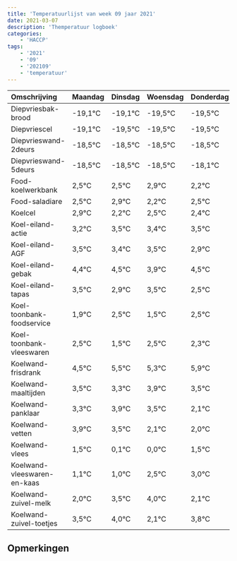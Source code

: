 ```yaml
---
title: 'Temperatuurlijst van week 09 jaar 2021'
date: 2021-03-07
description: 'Themperatuur logboek'
categories:
    - 'HACCP'
tags:
    - '2021'
    - '09'
    - '202109'
    - 'temperatuur'
---
```

|Omschrijving|Maandag|Dinsdag|Woensdag|Donderdag|Vrijdag|Zaterdag|Zondag|
|:---|:---|:---|:---|:---|:---|:---|:---|
|Diepvriesbak-brood|-19,1°C|-19,1°C|-19,5°C|-19,5°C|-19,5°C|-19,5°C|-19,1°C|
|Diepvriescel|-19,1°C|-19,5°C|-19,5°C|-19,5°C|-19,5°C|-19,1°C|-19,8°C|
|Diepvrieswand-2deurs|-18,5°C|-18,5°C|-18,5°C|-18,5°C|-18,1°C|-18,8°C|-18,5°C|
|Diepvrieswand-5deurs|-18,5°C|-18,5°C|-18,5°C|-18,1°C|-18,8°C|-18,5°C|-18,6°C|
|Food-koelwerkbank|2,5°C|2,5°C|2,9°C|2,2°C|2,5°C|2,4°C|2,5°C|
|Food-saladiare|2,5°C|2,9°C|2,2°C|2,5°C|2,4°C|2,5°C|1,9°C|
|Koelcel|2,9°C|2,2°C|2,5°C|2,4°C|2,5°C|1,9°C|2,5°C|
|Koel-eiland-actie|3,2°C|3,5°C|3,4°C|3,5°C|2,9°C|3,5°C|2,5°C|
|Koel-eiland-AGF|3,5°C|3,4°C|3,5°C|2,9°C|3,5°C|2,5°C|3,5°C|
|Koel-eiland-gebak|4,4°C|4,5°C|3,9°C|4,5°C|3,5°C|4,5°C|4,3°C|
|Koel-eiland-tapas|3,5°C|2,9°C|3,5°C|2,5°C|3,5°C|3,3°C|3,9°C|
|Koel-toonbank-foodservice|1,9°C|2,5°C|1,5°C|2,5°C|2,3°C|2,9°C|2,5°C|
|Koel-toonbank-vleeswaren|2,5°C|1,5°C|2,5°C|2,3°C|2,9°C|2,5°C|1,1°C|
|Koelwand-frisdrank|4,5°C|5,5°C|5,3°C|5,9°C|5,5°C|4,1°C|4,0°C|
|Koelwand-maaltijden|3,5°C|3,3°C|3,9°C|3,5°C|2,1°C|2,0°C|3,5°C|
|Koelwand-panklaar|3,3°C|3,9°C|3,5°C|2,1°C|2,0°C|3,5°C|4,0°C|
|Koelwand-vetten|3,9°C|3,5°C|2,1°C|2,0°C|3,5°C|4,0°C|2,1°C|
|Koelwand-vlees|1,5°C|0,1°C|0,0°C|1,5°C|2,0°C|0,1°C|1,8°C|
|Koelwand-vleeswaren-en-kaas|1,1°C|1,0°C|2,5°C|3,0°C|1,1°C|2,8°C|2,5°C|
|Koelwand-zuivel-melk|2,0°C|3,5°C|4,0°C|2,1°C|3,8°C|3,5°C|2,0°C|
|Koelwand-zuivel-toetjes|3,5°C|4,0°C|2,1°C|3,8°C|3,5°C|2,0°C|2,9°C|

## Opmerkingen


